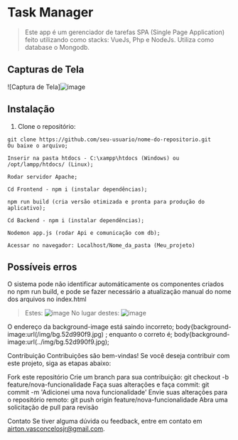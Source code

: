# Task Manager 

> Este app é um gerenciador de tarefas SPA (Single Page Application) feito utilizando como stacks: VueJs, Php e NodeJs.
> Utiliza como database o Mongodb.


## Capturas de Tela

![Captura de Tela]![image](https://github.com/airtonvasconcelosjr/Meu_projeto/assets/101413097/8c37dd56-3372-4839-ba1e-afe2701b2522)

## Instalação

1. Clone o repositório:
```
git clone https://github.com/seu-usuario/nome-do-repositorio.git
Ou baixe o arquivo;

Inserir na pasta htdocs - C:\xampp\htdocs (Windows) ou /opt/lampp/htdocs/ (Linux);

Rodar servidor Apache;

Cd Frontend - npm i (instalar dependências);

npm run build (cria versão otimizada e pronta para produção do aplicativo);

Cd Backend - npm i (instalar dependências);

Nodemon app.js (rodar Api e comunicação com db);

Acessar no navegador: Localhost/Nome_da_pasta (Meu_projeto)
```

## Possíveis erros
O sistema pode não identificar automáticamente os componentes criados no npm run build, e pode se fazer necessário a atualização manual do nome dos arquivos no index.html
> Estes:
![image](https://github.com/airtonvasconcelosjr/Meu_projeto/assets/101413097/7434d3da-9f08-45e9-9d2e-1c2cfe2478ac)
> No lugar destes:
![image](https://github.com/airtonvasconcelosjr/Meu_projeto/assets/101413097/3d09fc9c-ec09-49ff-b82d-6983a98df2c8)

 O endereço da background-image está saindo incorreto;
 body{background-image:url(/img/bg.52d990f9.jpg) ;
 enquanto o correto é;
 body{background-image:url(../img/bg.52d990f9.jpg);


Contribuição
Contribuições são bem-vindas! Se você deseja contribuir com este projeto, siga as etapas abaixo:

Fork este repositório
Crie um branch para sua contribuição: git checkout -b feature/nova-funcionalidade
Faça suas alterações e faça commit: git commit -m 'Adicionei uma nova funcionalidade'
Envie suas alterações para o repositório remoto: git push origin feature/nova-funcionalidade
Abra uma solicitação de pull para revisão


Contato
Se tiver alguma dúvida ou feedback, entre em contato em airton.vasconcelosjr@gmail.com.

